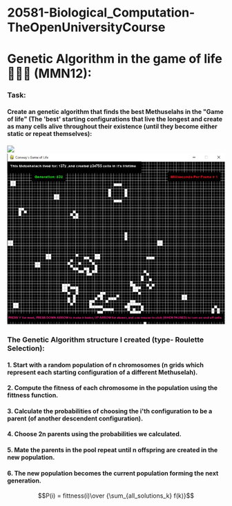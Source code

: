 # 20581-Biological_Computation-TheOpenUniversityCourse

# Genetic Algorithm in the game of life 🧬🧬🧬 (MMN12): 
### Task:
#### Create an genetic algorithm that finds the best Methuselahs in the "Game of life" (The 'best' starting configurations that live the longest and create as many cells alive throughout their existence (until they become either static or repeat themselves):
![](https://github.com/idogut3/20581-Biological_Computation-TheOpenUniversityCourse/blob/main/images_and_gifs/GeneticEvolution_of_configuration1.gif)
![](https://github.com/idogut3/20581-Biological_Computation-TheOpenUniversityCourse/blob/main/images_and_gifs/GeneticEvolution_of_configuration2.gif)

### The Genetic Algorithm structure I created (type- Roulette Selection):
#### 1. Start with a random population of n chromosomes (n grids which represent each starting configuration of a different Methuselah).
#### 2. Compute the fitness of each chromosome in the population using the fittness function.
#### 3. Calculate the probabilities of choosing the i'th configuration to be a parent (of another descendent configuration).
#### 4. Choose 2n parents using the probabilities we calculated.
#### 5. Mate the parents in the pool repeat until n offspring are created in the new population.
#### 6. The new population becomes the current population forming the next generation.


$$P(i) = fittness(i)\over {\sum_{all_solutions_k} f(k)}$$

